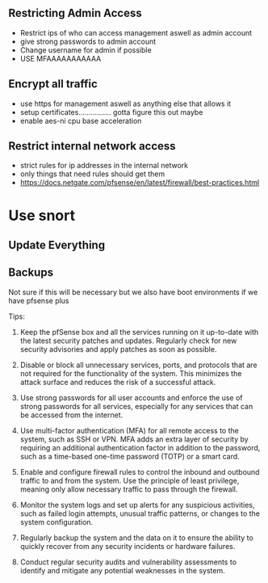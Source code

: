 ## Restricting Admin Access 
- Restrict ips of who can access management aswell as admin account
- give strong passwords to admin account
- Change username for admin if possible 
- USE MFAAAAAAAAAAA

## Encrypt all traffic
- use https for management aswell as anything else that allows it
- setup certificates................ gotta figure this out maybe
- enable aes-ni cpu base acceleration

## Restrict internal network access
- strict rules for ip addresses in the internal network
- only things that need rules should get them
- https://docs.netgate.com/pfsense/en/latest/firewall/best-practices.html

# Use snort

## Update Everything

## Backups
Not sure if this will be necessary but we also have boot environments if we have pfsense plus

Tips:
1.  Keep the pfSense box and all the services running on it up-to-date with the latest security patches and updates. Regularly check for new security advisories and apply patches as soon as possible.
    
2.  Disable or block all unnecessary services, ports, and protocols that are not required for the functionality of the system. This minimizes the attack surface and reduces the risk of a successful attack.
    
3.  Use strong passwords for all user accounts and enforce the use of strong passwords for all services, especially for any services that can be accessed from the internet.
    
4.  Use multi-factor authentication (MFA) for all remote access to the system, such as SSH or VPN. MFA adds an extra layer of security by requiring an additional authentication factor in addition to the password, such as a time-based one-time password (TOTP) or a smart card.
    
5.  Enable and configure firewall rules to control the inbound and outbound traffic to and from the system. Use the principle of least privilege, meaning only allow necessary traffic to pass through the firewall.
    
6.  Monitor the system logs and set up alerts for any suspicious activities, such as failed login attempts, unusual traffic patterns, or changes to the system configuration.
    
7.  Regularly backup the system and the data on it to ensure the ability to quickly recover from any security incidents or hardware failures.
    
8.  Conduct regular security audits and vulnerability assessments to identify and mitigate any potential weaknesses in the system.